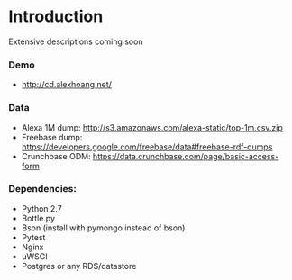 # Introduction

Extensive descriptions coming soon

### Demo
* http://cd.alexhoang.net/

### Data
* Alexa 1M dump: http://s3.amazonaws.com/alexa-static/top-1m.csv.zip
* Freebase dump: https://developers.google.com/freebase/data#freebase-rdf-dumps
* Crunchbase ODM: https://data.crunchbase.com/page/basic-access-form

### Dependencies:
* Python 2.7
* Bottle.py
* Bson (install with pymongo instead of bson)
* Pytest
* Nginx
* uWSGI
* Postgres or any RDS/datastore
